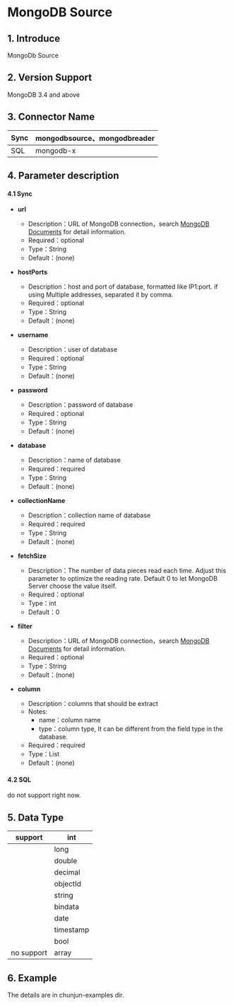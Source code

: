 # MongoDB Source
## 1. Introduce
MongoDb Source


## 2. Version Support
MongoDB 3.4 and above


## 3. Connector Name
| Sync | mongodbsource、mongodbreader |
| --- | --- |
| SQL | mongodb-x |



## 4. Parameter description
#### 4.1 Sync

- **url**
    - Description：URL of MongoDB connection，search [MongoDB Documents](https://docs.mongodb.com/manual/reference/connection-string/) for detail information.
    - Required：optional
    - Type：String
    - Default：(none)



- **hostPorts**
    - Description：host and port of database, formatted like IP1:port. if using Multiple addresses, separated it by comma.
    - Required：optional
    - Type：String
    - Default：(none)



- **username**
    - Description：user of database
    - Required：optional
    - Type：String
    - Default：(none)



- **password**
    - Description：password of database 
    - Required：optional
    - Type：String
    - Default：(none)



- **database**
    - Description：name of database
    - Required：required
    - Type：String
    - Default：(none)



- **collectionName**
    - Description：collection name of database
    - Required：required
    - Type：String
    - Default：(none)
  
  

- **fetchSize**
    - Description：The number of data pieces read each time. Adjust this parameter to optimize the reading rate. Default 0 to let MongoDB Server choose the value itself.
    - Required：optional
    - Type：int
    - Default：0



- **filter**
    - Description：URL of MongoDB connection，search [MongoDB Documents](https://docs.mongodb.com/manual/reference/connection-string/) for detail information.
    - Required：optional
    - Type：String
    - Default：(none)



- **column**
    - Description：columns that should be extract
    - Notes:
        - name：column name 
        - type：column type, It can be different from the field type in the database.
    - Required：required
    - Type：List
    - Default：(none)
#### 4.2 SQL
do not support right now.


## 5. Data Type
| support | int |
| --- | --- |
|  | long |
|  | double |
|  | decimal |
|  | objectId |
|  | string |
|  | bindata |
|  | date |
|  | timestamp |
|  | bool |
| no support | array |

## 6. Example
The details are in chunjun-examples dir.
